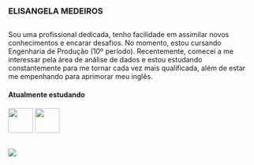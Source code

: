 ### ELISANGELA MEDEIROS
<!-- ## Hi there 👋 -->
##
Sou uma profissional dedicada, tenho facilidade em assimilar novos conhecimentos e encarar desafios.
No momento, estou cursando Engenharia de Produção (10º período). Recentemente, comecei a me interessar pela área de análise de dados e estou estudando constantemente para me tornar cada vez mais qualificada, além de estar me empenhando para aprimorar meu inglês.

#### Atualmente estudando
<div style="display: inline">
<img width='50' height='50' src="https://cdn.jsdelivr.net/gh/devicons/devicon/icons/python/python-original.svg" />
<img width='50' height='50' src="https://cdn.jsdelivr.net/gh/devicons/devicon/icons/mysql/mysql-original.svg" />
</div> 

##
 <a href="https://www.linkedin.com/in/elisangela-medeiros-de-oliveira-817600190">
     <img  src="https://img.shields.io/badge/linkedin-%230077B5.svg?style=for-the-badge&logo=linkedin&logoColor=white" >
</a>



          
          
<!--
**elisangela94/elisangela94** is a ✨ _special_ ✨ repository because its `README.md` (this file) appears on your GitHub profile.

Here are some ideas to get you started:

- 🔭 I’m currently working on ...
- 🌱 I’m currently learning ...
- 👯 I’m looking to collaborate on ...
- 🤔 I’m looking for help with ...
- 💬 Ask me about ...
- 📫 How to reach me: ...
- 😄 Pronouns: ...
- ⚡ Fun fact: ...
-->
